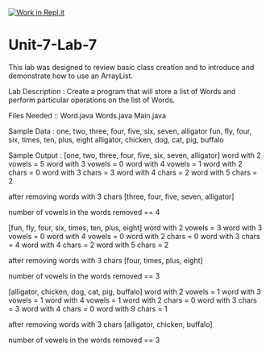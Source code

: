 [![Work in Repl.it](https://classroom.github.com/assets/work-in-replit-14baed9a392b3a25080506f3b7b6d57f295ec2978f6f33ec97e36a161684cbe9.svg)](https://classroom.github.com/online_ide?assignment_repo_id=4246833&assignment_repo_type=AssignmentRepo)
# Unit-7-Lab-7
This lab was designed to review basic class creation and to introduce and demonstrate how to use an ArrayList.  


Lab Description :   Create a program that will store a list of Words and perform particular operations on the list of Words.


Files Needed ::
Word.java
Words.java
Main.java

Sample Data : 
one, two, three, four, five, six, seven, alligator
fun, fly, four, six, times, ten, plus, eight
alligator, chicken, dog, cat, pig, buffalo


Sample Output : 
[one, two, three, four, five, six, seven, alligator]
word with 2 vowels = 5
word with 3 vowels = 0
word with 4 vowels = 1
word with 2 chars = 0
word with 3 chars = 3
word with 4 chars = 2
word with 5 chars = 2

after removing words with 3 chars 
[three, four, five, seven, alligator]

number of vowels in the words removed == 4



[fun, fly, four, six, times, ten, plus, eight]
word with 2 vowels = 3
word with 3 vowels = 0
word with 4 vowels = 0
word with 2 chars = 0
word with 3 chars = 4
word with 4 chars = 2
word with 5 chars = 2

after removing words with 3 chars 
[four, times, plus, eight]

number of vowels in the words removed == 3



[alligator, chicken, dog, cat, pig, buffalo]
word with 2 vowels = 1
word with 3 vowels = 1
word with 4 vowels = 1
word with 2 chars = 0
word with 3 chars = 3
word with 4 chars = 0
word with 9 chars = 1

after removing words with 3 chars 
[alligator, chicken, buffalo]

number of vowels in the words removed == 3
